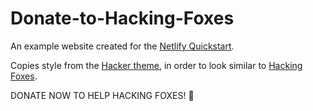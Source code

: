 # Donate-to-Hacking-Foxes
An example website created for the [Netlify Quickstart](https://netlify-quickstart.netlify.app/).

Copies style from the [Hacker theme](https://github.com/pages-themes/hacker), in order to look similar to [Hacking Foxes](https://kh-lu2.github.io/Hacking-Foxes/).

DONATE NOW TO HELP HACKING FOXES! 🦊
